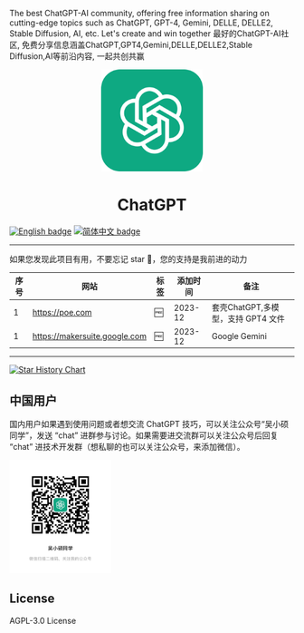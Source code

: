 The best ChatGPT-AI community, offering free information sharing on cutting-edge topics such as ChatGPT, GPT-4, Gemini, DELLE, DELLE2, Stable Diffusion, AI, etc. Let's create and win together
最好的ChatGPT-AI社区, 免费分享信息涵盖ChatGPT,GPT4,Gemini,DELLE,DELLE2,Stable Diffusion,AI等前沿内容, 一起共创共赢 

<p align="center">
  <img width="180" src="https://github.com/mingo-wu1/mingo-wu1/blob/main/images/427853386.jpg">
  <h1 align="center">ChatGPT</h1>
</p>

[![English badge](https://img.shields.io/badge/%E8%8B%B1%E6%96%87-English-blue)](./README.md)
[![简体中文 badge](https://img.shields.io/badge/%E7%AE%80%E4%BD%93%E4%B8%AD%E6%96%87-Simplified%20Chinese-blue)](./README-ZH_CN.md)

---
如果您发现此项目有用，不要忘记 star 🌟，您的支持是我前进的动力
<table>
    <thead>
    <tr>
        <th>序号</th>
        <th>网站</th>
        <th>标签</th>
        <th>添加时间</th>
        <th>备注</th>
    </tr>
    </thead>
    <tbody>
        <tr>
            <td>1</td>
            <td> <a href="https://poe.com" target="_blank">https://poe.com</a>
                <br> </td>
            <td>
                        🆓
            </td>
              <td>2023-12</td>
              <td>套壳ChatGPT,多模型，支持 GPT4 文件 
            </td>
        </tr>
        <tr>
            <td>1</td>
            <td> <a href="https://makersuite.google.com" target="_blank">https://makersuite.google.com</a>
                <br> </td>
            <td>
                        🆓
            </td>
              <td>2023-12</td>
              <td>Google Gemini 
            </td>
        </tr>
    </tbody>
</table>
<!-- normal-end -->

---

[![Star History Chart](https://api.star-history.com/svg?repos=mingo-wu1/chatgpt-ai-chinese&type=Timeline)](https://star-history.com/#mingo-wu1/chatgpt-ai-chinese&Timeline)

## 中国用户

国内用户如果遇到使用问题或者想交流 ChatGPT 技巧，可以关注公众号“吴小硕同学”，发送 “chat” 进群参与讨论。如果需要进交流群可以关注公众号后回复 “chat” 进技术开发群（想私聊的也可以关注公众号，来添加微信）。

<img width="180" src="https://github.com/mingo-wu1/mingo-wu1/blob/main/images/418341499.jpg"> 

## License

AGPL-3.0 License
